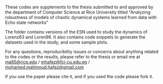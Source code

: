 These codes are supplements to the thesis submitted to and approved by the department of Computer Science at Rice University titled "Analyzing robustness of models of chaotic dynamical systems learned from data with Echo state networks"

The folder contains versions of the ESN used to study the dynamics of Lorenz63 and Loren96. It also contains code snippets to generate the datasets used in the study, and some sample plots.

For any questions, reproducibility issues or concerns about anything related to the codes or the results, please refer to the thesis or email me at ma65@rice.edu / mhafez@fci-cu.edu.eg / mohamed.mahmoud.hafez@gmail.com

If you use the paper please cite it, and if you used the code please fork it.
